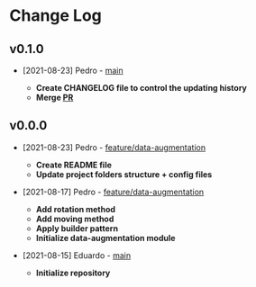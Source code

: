# Change Log

## v0.1.0

- [2021-08-23] Pedro - [main](https://github.com/duccl/cardiomyopathy-monograph)

  - **Create CHANGELOG file to control the updating history**
  - **Merge [PR](https://github.com/duccl/cardiomyopathy-monograph/pull/1)**

## v0.0.0

- [2021-08-23] Pedro - [feature/data-augmentation](https://github.com/duccl/cardiomyopathy-monograph/tree/feature/data-augmentation)

  - **Create README file**
  - **Update project folders structure + config files**

- [2021-08-17] Pedro - [feature/data-augmentation](https://github.com/duccl/cardiomyopathy-monograph/tree/feature/data-augmentation)

  - **Add rotation method**
  - **Add moving method**
  - **Apply builder pattern**
  - **Initialize data-augmentation module**

- [2021-08-15] Eduardo - [main](https://github.com/duccl/cardiomyopathy-monograph)

  - **Initialize repository**
